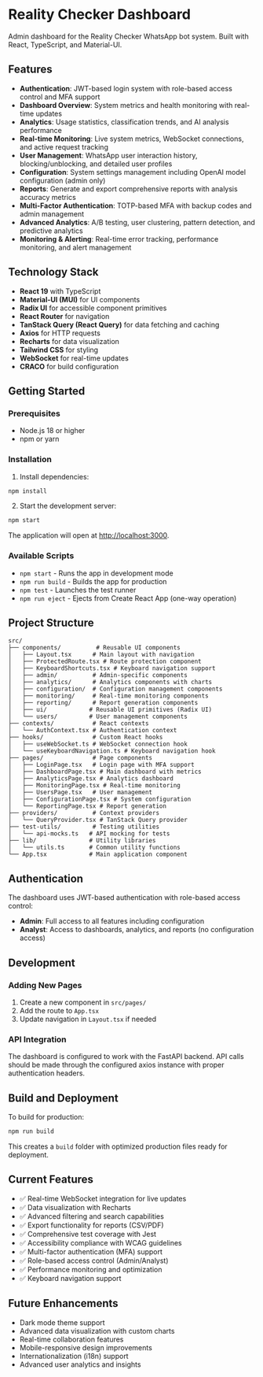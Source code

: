 # Reality Checker Dashboard

Admin dashboard for the Reality Checker WhatsApp bot system. Built with React, TypeScript, and Material-UI.

## Features

- **Authentication**: JWT-based login system with role-based access control and MFA support
- **Dashboard Overview**: System metrics and health monitoring with real-time updates
- **Analytics**: Usage statistics, classification trends, and AI analysis performance
- **Real-time Monitoring**: Live system metrics, WebSocket connections, and active request tracking
- **User Management**: WhatsApp user interaction history, blocking/unblocking, and detailed user profiles
- **Configuration**: System settings management including OpenAI model configuration (admin only)
- **Reports**: Generate and export comprehensive reports with analysis accuracy metrics
- **Multi-Factor Authentication**: TOTP-based MFA with backup codes and admin management
- **Advanced Analytics**: A/B testing, user clustering, pattern detection, and predictive analytics
- **Monitoring & Alerting**: Real-time error tracking, performance monitoring, and alert management

## Technology Stack

- **React 19** with TypeScript
- **Material-UI (MUI)** for UI components
- **Radix UI** for accessible component primitives
- **React Router** for navigation
- **TanStack Query (React Query)** for data fetching and caching
- **Axios** for HTTP requests
- **Recharts** for data visualization
- **Tailwind CSS** for styling
- **WebSocket** for real-time updates
- **CRACO** for build configuration

## Getting Started

### Prerequisites

- Node.js 18 or higher
- npm or yarn

### Installation

1. Install dependencies:
```bash
npm install
```

2. Start the development server:
```bash
npm start
```

The application will open at [http://localhost:3000](http://localhost:3000).

### Available Scripts

- `npm start` - Runs the app in development mode
- `npm run build` - Builds the app for production
- `npm test` - Launches the test runner
- `npm run eject` - Ejects from Create React App (one-way operation)

## Project Structure

```
src/
├── components/          # Reusable UI components
│   ├── Layout.tsx      # Main layout with navigation
│   ├── ProtectedRoute.tsx # Route protection component
│   ├── KeyboardShortcuts.tsx # Keyboard navigation support
│   ├── admin/          # Admin-specific components
│   ├── analytics/      # Analytics components with charts
│   ├── configuration/  # Configuration management components
│   ├── monitoring/     # Real-time monitoring components
│   ├── reporting/      # Report generation components
│   ├── ui/            # Reusable UI primitives (Radix UI)
│   └── users/         # User management components
├── contexts/           # React contexts
│   └── AuthContext.tsx # Authentication context
├── hooks/              # Custom React hooks
│   ├── useWebSocket.ts # WebSocket connection hook
│   └── useKeyboardNavigation.ts # Keyboard navigation hook
├── pages/              # Page components
│   ├── LoginPage.tsx   # Login page with MFA support
│   ├── DashboardPage.tsx # Main dashboard with metrics
│   ├── AnalyticsPage.tsx # Analytics dashboard
│   ├── MonitoringPage.tsx # Real-time monitoring
│   ├── UsersPage.tsx   # User management
│   ├── ConfigurationPage.tsx # System configuration
│   └── ReportingPage.tsx # Report generation
├── providers/          # Context providers
│   └── QueryProvider.tsx # TanStack Query provider
├── test-utils/         # Testing utilities
│   └── api-mocks.ts   # API mocking for tests
├── lib/               # Utility libraries
│   └── utils.ts       # Common utility functions
└── App.tsx            # Main application component
```

## Authentication

The dashboard uses JWT-based authentication with role-based access control:

- **Admin**: Full access to all features including configuration
- **Analyst**: Access to dashboards, analytics, and reports (no configuration access)

## Development

### Adding New Pages

1. Create a new component in `src/pages/`
2. Add the route to `App.tsx`
3. Update navigation in `Layout.tsx` if needed

### API Integration

The dashboard is configured to work with the FastAPI backend. API calls should be made through the configured axios instance with proper authentication headers.

## Build and Deployment

To build for production:

```bash
npm run build
```

This creates a `build` folder with optimized production files ready for deployment.

## Current Features

- ✅ Real-time WebSocket integration for live updates
- ✅ Data visualization with Recharts
- ✅ Advanced filtering and search capabilities
- ✅ Export functionality for reports (CSV/PDF)
- ✅ Comprehensive test coverage with Jest
- ✅ Accessibility compliance with WCAG guidelines
- ✅ Multi-factor authentication (MFA) support
- ✅ Role-based access control (Admin/Analyst)
- ✅ Performance monitoring and optimization
- ✅ Keyboard navigation support

## Future Enhancements

- Dark mode theme support
- Advanced data visualization with custom charts
- Real-time collaboration features
- Mobile-responsive design improvements
- Internationalization (i18n) support
- Advanced user analytics and insights
